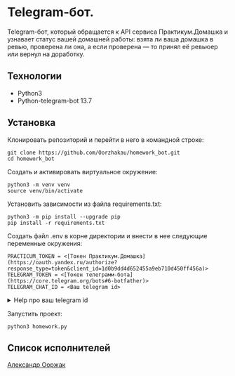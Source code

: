 # Telegram-бот.
Telegram-бот, который обращается к API сервиса Практикум.Домашка и узнавает
статус вашей домашней работы: взята ли ваша домашка в ревью, проверена ли она,
а если проверена — то принял её ревьюер или вернул на доработку.

## Технологии
* Python3
* Python-telegram-bot 13.7
## Установка
Клонировать репозиторий и перейти в него в командной строке:

```
git clone https://github.com/Oorzhakau/homework_bot.git
cd homework_bot
```

Cоздать и активировать виртуальное окружение:

```
python3 -m venv venv
source venv/bin/activate
```

Установить зависимости из файла requirements.txt:

```
python3 -m pip install --upgrade pip
pip install -r requirements.txt
```
Создать файл .env в корне директории и внести в нее следующие переменные окружения:
```
PRACTICUM_TOKEN = <[Токен Практикум.Домашка](https://oauth.yandex.ru/authorize?
response_type=token&client_id=1d0b9dd4d652455a9eb710d450ff456a)>
TELEGRAM_TOKEN = <[Токен телеграмм-бота](https://core.telegram.org/bots#6-botfather)>
TELEGRAM_CHAT_ID = <Ваш telegram id>
```
<details><summary>Help про ваш telegram id</summary>
    <dl>
        <dd>    Ваш telegram id можно узнать у бота @userinfobot</dd>
    </dl>
</details>

Запустить проект:

```
python3 homework.py
```

## Список исполнителей
[Александр Ооржак](https://github.com/Oorzhakau)
